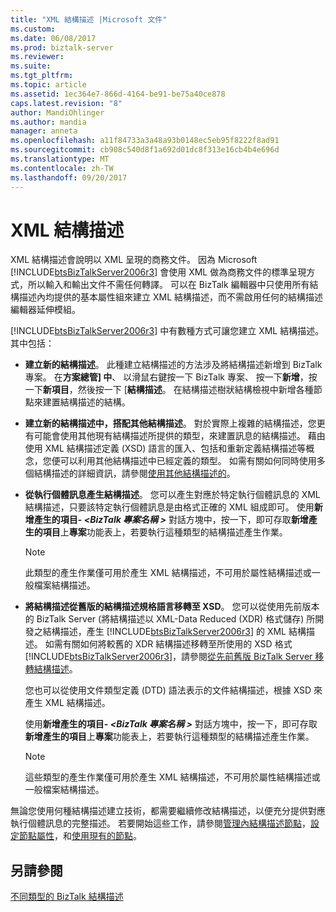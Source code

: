 ```yaml
---
title: "XML 結構描述 |Microsoft 文件"
ms.custom: 
ms.date: 06/08/2017
ms.prod: biztalk-server
ms.reviewer: 
ms.suite: 
ms.tgt_pltfrm: 
ms.topic: article
ms.assetid: 1ec364e7-866d-4164-be91-be75a40ce878
caps.latest.revision: "8"
author: MandiOhlinger
ms.author: mandia
manager: anneta
ms.openlocfilehash: a11f84733a3a48a93b0148ec5eb95f8222f8ad91
ms.sourcegitcommit: cb908c540d8f1a692d01dc8f313e16cb4b4e696d
ms.translationtype: MT
ms.contentlocale: zh-TW
ms.lasthandoff: 09/20/2017
---
```

# <a name="xml-schemas"></a>XML 結構描述
XML 結構描述會說明以 XML 呈現的商務文件。 因為 Microsoft [!INCLUDE[btsBizTalkServer2006r3](../includes/btsbiztalkserver2006r3-md.md)] 會使用 XML 做為商務文件的標準呈現方式，所以輸入和輸出文件不需任何轉譯。 可以在 BizTalk 編輯器中只使用所有結構描述內均提供的基本屬性組來建立 XML 結構描述，而不需啟用任何的結構描述編輯器延伸模組。  
  
 [!INCLUDE[btsBizTalkServer2006r3](../includes/btsbiztalkserver2006r3-md.md)] 中有數種方式可讓您建立 XML 結構描述。 其中包括：  
  
-   **建立新的結構描述**。 此種建立結構描述的方法涉及將結構描述新增到 BizTalk 專案。 在**方案總管] 中**、 以滑鼠右鍵按一下 BizTalk 專案、 按一下**新增**，按一下**新項目**，然後按一下 [**結構描述**。 在結構描述樹狀結構檢視中新增各種節點來建置結構描述的結構。  
  
-   **建立新的結構描述中，搭配其他結構描述**。 對於實際上複雜的結構描述，您更有可能會使用其他現有結構描述所提供的類型，來建置訊息的結構描述。 藉由使用 XML 結構描述定義 (XSD) 語言的匯入、包括和重新定義結構描述等概念，您便可以利用其他結構描述中已經定義的類型。 如需有關如何同時使用多個結構描述的詳細資訊，請參閱[使用其他結構描述的](../core/schemas-that-use-other-schemas.md)。  
  
-   **從執行個體訊息產生結構描述**。 您可以產生對應於特定執行個體訊息的 XML 結構描述，只要該特定執行個體訊息是由格式正確的 XML 組成即可。 使用**新增產生的項目-  *\<BizTalk 專案名稱 >*** 對話方塊中，按一下，即可存取**新增產生的項目**上**專案**功能表上，若要執行這種類型的結構描述產生作業。  
  
    > [!NOTE]
    >  此類型的產生作業僅可用於產生 XML 結構描述，不可用於屬性結構描述或一般檔案結構描述。  
  
-   **將結構描述從舊版的結構描述規格語言移轉至 XSD**。 您可以從使用先前版本的 BizTalk Server (將結構描述以 XML-Data Reduced (XDR) 格式儲存) 所開發之結構描述，產生 [!INCLUDE[btsBizTalkServer2006r3](../includes/btsbiztalkserver2006r3-md.md)] 的 XML 結構描述。 如需有關如何將較舊的 XDR 結構描述移轉至所使用的 XSD 格式[!INCLUDE[btsBizTalkServer2006r3](../includes/btsbiztalkserver2006r3-md.md)]，請參閱[從先前舊版 BizTalk Server 移轉結構描述](../core/schema-migration-from-previous-versions-of-biztalk-server.md)。  
  
     您也可以從使用文件類型定義 (DTD) 語法表示的文件結構描述，根據 XSD 來產生 XML 結構描述。  
  
     使用**新增產生的項目-  *\<BizTalk 專案名稱 >*** 對話方塊中，按一下，即可存取**新增產生的項目**上**專案**功能表上，若要執行這種類型的結構描述產生作業。  
  
    > [!NOTE]
    >  這些類型的產生作業僅可用於產生 XML 結構描述，不可用於屬性結構描述或一般檔案結構描述。  
  
 無論您使用何種結構描述建立技術，都需要繼續修改結構描述，以便充分提供對應執行個體訊息的完整描述。 若要開始這些工作，請參閱[管理內結構描述節點](../core/managing-the-nodes-within-a-schema.md)，[設定節點屬性](../core/how-to-set-node-properties.md)，和[使用現有的節點](../core/working-with-existing-nodes.md)。  
  
## <a name="see-also"></a>另請參閱  
 [不同類型的 BizTalk 結構描述](../core/different-types-of-biztalk-schemas.md)